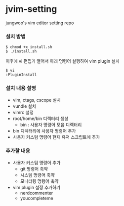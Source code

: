 # jvim-setting
jungwoo's vim editor setting repo

### 설치 방법

```
$ chmod +x install.sh
$ ./install.sh
```

이후에 vi 편집기 열어서 아래 명령어 실행하여 vim plugin 설치

```
$ vi
:PluginInstall
```

### 설치 내용 설명

- vim, ctags, cscope 설치
- vundle 설치
- vimrc 설정
- root/home/bin 디렉터리 생성
  - bin : 사용자 명령어 모음 디렉터리
- bin 디렉터리에 사용자 명령어 추가
- 사용자 커스텀 명령어 현재 유저 스크립트에 추가

### 추가할 내용
- 사용자 커스텀 명령어 추가
	- git 명령어 축약
	- 시스템 명령어 축약
	- 모니터링 명령어 축약
- vim plugin 설정 추가하기
	- nerdcommenter
	- youcompleteme

